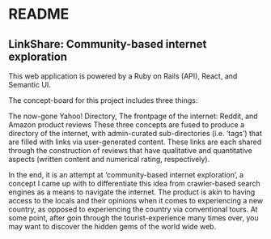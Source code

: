 # README

## LinkShare: Community-based internet exploration

This web application is powered by a Ruby on Rails (API), React, and Semantic UI.

The concept-board for this project includes three things:

The now-gone Yahoo! Directory,
The frontpage of the internet: Reddit, and
Amazon product reviews
These three concepts are fused to produce a directory of the internet, with admin-curated sub-directories (i.e. ‘tags’) that are filled with links via user-generated content. These links are each shared through the construction of reviews that have qualitative and quantitative aspects (written content and numerical rating, respectively).

In the end, it is an attempt at ‘community-based internet exploration’, a concept I came up with to differentiate this idea from crawler-based search engines as a means to navigate the internet. The product is akin to having access to the locals and their opinions when it comes to experiencing a new country, as opposed to experiencing the country via conventional tours. At some point, after goin through the tourist-experience many times over, you may want to discover the hidden gems of the world wide web.

